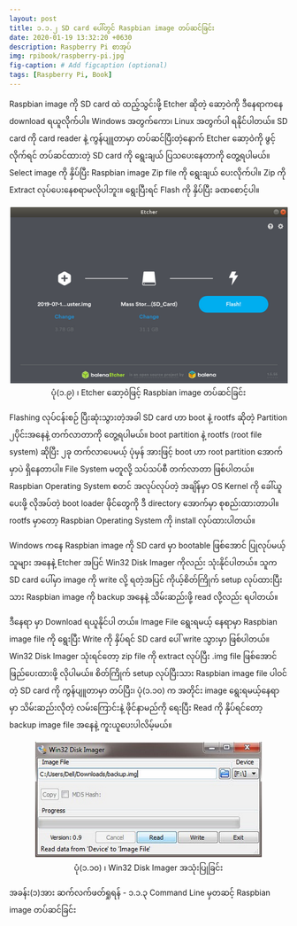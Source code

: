 ```yaml
---
layout: post
title: ၁.၁.၂ SD card ပေါ်တွင် Raspbian image တပ်ဆင်ခြင်း
date: 2020-01-19 13:32:20 +0630
description: Raspberry Pi စာအုပ်
img: rpibook/raspberry-pi.jpg
fig-caption: # Add figcaption (optional)
tags: [Raspberry Pi, Book]
---
```

Raspbian image ကို SD card ထဲ ထည့်သွင်းဖို့ Etcher ဆိုတဲ့ ဆော့ဝဲကို <a style="text-decoration:none" href="https://www.balena.io/etcher/">ဒီနေရာ</a>ကနေ download ရယူလိုက်ပါ။ Windows အတွက်ကော၊ Linux အတွက်ပါ ရနိုင်ပါတယ်။ SD card ကို card reader နဲ့ ကွန်ပျူတာမှာ တပ်ဆင်ပြီးတဲ့နောက် Etcher ဆော့ဝဲကို ဖွင့်လိုက်ရင် တပ်ဆင်ထားတဲ့ SD card ကို ရွေးချယ် ပြသပေးနေတာကို တွေ့ရပါမယ်။ Select image ကို နှိပ်ပြီး Raspbian image Zip file ကို ရွေးချယ် ပေးလိုက်ပါ။ Zip ကို Extract လုပ်ပေးနေစရာမလိုပါဘူး။ ရွေးပြီးရင် Flash ကို နှိပ်ပြီး ခဏစောင့်ပါ။

<p align="center">
<img src="/assets/img/rpibook/etcher.png">
<br>
<a>ပုံ(၁.၉) ၊ Etcher ဆော့ဝဲဖြင့် Raspbian image တပ်ဆင်ခြင်း</a>
</p>

Flashing လုပ်ငန်းစဉ် ပြီးဆုံးသွားတဲ့အခါ SD card ဟာ boot နဲ့ rootfs ဆိုတဲ့ Partition ၂ပိုင်းအနေနဲ့ တက်လာတာကို တွေ့ရပါမယ်။ boot partition နဲ့ rootfs (root file system) ဆိုပြီး ၂ခု တက်လာပေမယ့် ပုံမှန် အားဖြင့် boot ဟာ root partition အောက်မှာပဲ ရှိနေတာပါ။ File System မတူလို့ သပ်သပ်စီ တက်လာတာ ဖြစ်ပါတယ်။ Raspbian Operating System စတင် အလုပ်လုပ်တဲ့ အချိန်မှာ OS Kernel ကို ခေါ်ယူပေးဖို့ လိုအပ်တဲ့ boot loader ဖိုင်တွေကို ဒီ directory အောက်မှာ စုစည်းထားတာပါ။ rootfs မှာတော့ Raspbian Operating System ကို install လုပ်ထားပါတယ်။

Windows ကနေ Raspbian image ကို SD card မှာ bootable ဖြစ်အောင် ပြုလုပ်မယ့်သူများ အနေနဲ့ Etcher အပြင် Win32 Disk Imager ကိုလည်း သုံးနိုင်ပါတယ်။ သူက SD card ပေါ်မှာ image ကို write လို့ ရတဲ့အပြင် ကိုယ့်စိတ်ကြိုက် setup လုပ်ထားပြီးသား Raspbian image ကို backup အနေနဲ့ သိမ်းဆည်းဖို့ read လို့လည်း ရပါတယ်။

<a style="text-decoration:none" href="https://sourceforge.net/projects/win32diskimager/">ဒီနေရာ</a> မှာ Download ရယူနိုင်ပါ တယ်။ Image File ရွေးရမယ့် နေရာမှာ Raspbian image file ကို ရွေးပြီး Write ကို နှိပ်ရင် SD card ပေါ် write သွားမှာ ဖြစ်ပါတယ်။ Win32 Disk Imager သုံးရင်တော့ zip file ကို extract လုပ်ပြီး .img file ဖြစ်အောင် ဖြည်ပေးထားဖို့ လိုပါမယ်။ စိတ်ကြိုက် setup လုပ်ပြီးသား Raspbian image file ပါဝင်တဲ့ SD card ကို ကွန်ပျူတာမှာ တပ်ပြီး၊  ပုံ(၁.၁၀) က အတိုင်း image ရွေးရမယ့်နေရာမှာ သိမ်းဆည်းလိုတဲ့ လမ်းကြောင်းနဲ့ ဖိုင်နာမည်ကို ရေးပြီး Read ကို နှိပ်ရင်တော့ backup image file အနေနဲ့ ကူးယူပေးပါလိမ့်မယ်။

<p align="center">
<img src="/assets/img/rpibook/win32.png">
<br>
<a>ပုံ(၁.၁၀) ၊ Win32 Disk Imager အသုံးပြုခြင်း</a>
</p>

အခန်း(၁)အား ဆက်လက်ဖတ်ရှုရန် - <a style="text-decoration:none" href="https://kogyikaunghtet.com/cmd-os/">၁.၁.၃ Command Line မှတဆင့် Raspbian image တပ်ဆင်ခြင်း</a>
